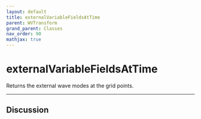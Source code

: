 ```yaml
---
layout: default
title: externalVariableFieldsAtTime
parent: WVTransform
grand_parent: Classes
nav_order: 90
mathjax: true
---
```


#  externalVariableFieldsAtTime

Returns the external wave modes at the grid points.


---

## Discussion

  
